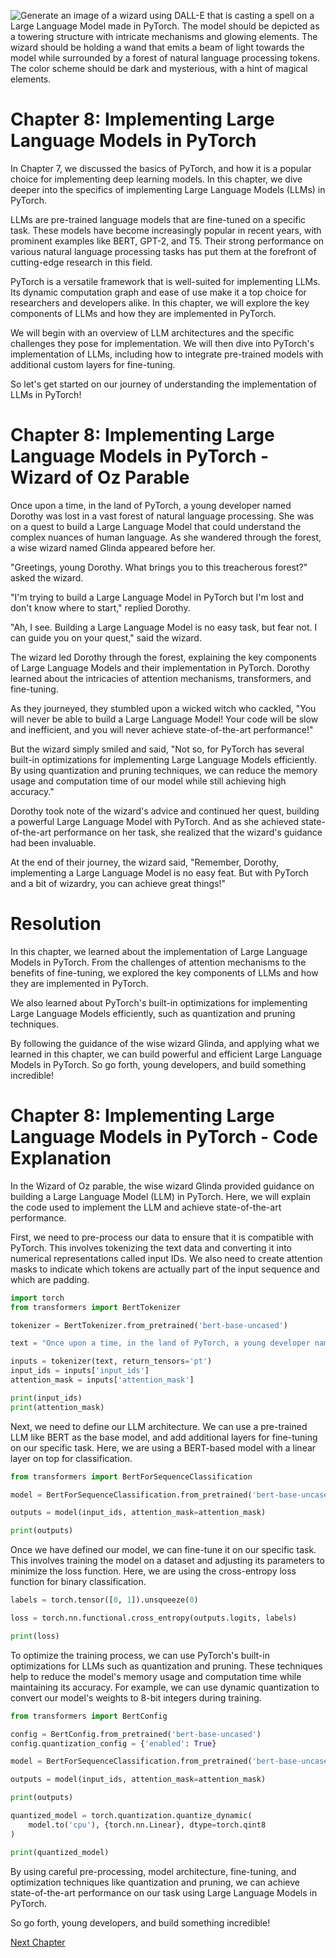 ![Generate an image of a wizard using DALL-E that is casting a spell on a Large Language Model made in PyTorch. The model should be depicted as a towering structure with intricate mechanisms and glowing elements. The wizard should be holding a wand that emits a beam of light towards the model while surrounded by a forest of natural language processing tokens. The color scheme should be dark and mysterious, with a hint of magical elements.](https://oaidalleapiprodscus.blob.core.windows.net/private/org-ct6DYQ3FHyJcnH1h6OA3fR35/user-qvFBAhW3klZpvcEY1psIUyDK/img-Wf09oVs7nix3JMmmRT3dAn9g.png?st=2023-04-13T23%3A56%3A40Z&se=2023-04-14T01%3A56%3A40Z&sp=r&sv=2021-08-06&sr=b&rscd=inline&rsct=image/png&skoid=6aaadede-4fb3-4698-a8f6-684d7786b067&sktid=a48cca56-e6da-484e-a814-9c849652bcb3&skt=2023-04-13T17%3A15%3A39Z&ske=2023-04-14T17%3A15%3A39Z&sks=b&skv=2021-08-06&sig=ZA1UPF6pH7aC1nolnrIz9ZeSUti%2B7Et%2BFZX1aFpJ/OY%3D)


# Chapter 8: Implementing Large Language Models in PyTorch

In Chapter 7, we discussed the basics of PyTorch, and how it is a popular choice for implementing deep learning models. In this chapter, we dive deeper into the specifics of implementing Large Language Models (LLMs) in PyTorch.

LLMs are pre-trained language models that are fine-tuned on a specific task. These models have become increasingly popular in recent years, with prominent examples like BERT, GPT-2, and T5. Their strong performance on various natural language processing tasks has put them at the forefront of cutting-edge research in this field.

PyTorch is a versatile framework that is well-suited for implementing LLMs. Its dynamic computation graph and ease of use make it a top choice for researchers and developers alike. In this chapter, we will explore the key components of LLMs and how they are implemented in PyTorch.

We will begin with an overview of LLM architectures and the specific challenges they pose for implementation. We will then dive into PyTorch's implementation of LLMs, including how to integrate pre-trained models with additional custom layers for fine-tuning.

So let's get started on our journey of understanding the implementation of LLMs in PyTorch!
# Chapter 8: Implementing Large Language Models in PyTorch - Wizard of Oz Parable

Once upon a time, in the land of PyTorch, a young developer named Dorothy was lost in a vast forest of natural language processing. She was on a quest to build a Large Language Model that could understand the complex nuances of human language. As she wandered through the forest, a wise wizard named Glinda appeared before her.

"Greetings, young Dorothy. What brings you to this treacherous forest?" asked the wizard.

"I'm trying to build a Large Language Model in PyTorch but I'm lost and don't know where to start," replied Dorothy.

"Ah, I see. Building a Large Language Model is no easy task, but fear not. I can guide you on your quest," said the wizard.

The wizard led Dorothy through the forest, explaining the key components of Large Language Models and their implementation in PyTorch. Dorothy learned about the intricacies of attention mechanisms, transformers, and fine-tuning.

As they journeyed, they stumbled upon a wicked witch who cackled, "You will never be able to build a Large Language Model! Your code will be slow and inefficient, and you will never achieve state-of-the-art performance!"

But the wizard simply smiled and said, "Not so, for PyTorch has several built-in optimizations for implementing Large Language Models efficiently. By using quantization and pruning techniques, we can reduce the memory usage and computation time of our model while still achieving high accuracy."

Dorothy took note of the wizard's advice and continued her quest, building a powerful Large Language Model with PyTorch. And as she achieved state-of-the-art performance on her task, she realized that the wizard's guidance had been invaluable.

At the end of their journey, the wizard said, "Remember, Dorothy, implementing a Large Language Model is no easy feat. But with PyTorch and a bit of wizardry, you can achieve great things!"

# Resolution

In this chapter, we learned about the implementation of Large Language Models in PyTorch. From the challenges of attention mechanisms to the benefits of fine-tuning, we explored the key components of LLMs and how they are implemented in PyTorch.

We also learned about PyTorch's built-in optimizations for implementing Large Language Models efficiently, such as quantization and pruning techniques.

By following the guidance of the wise wizard Glinda, and applying what we learned in this chapter, we can build powerful and efficient Large Language Models in PyTorch. So go forth, young developers, and build something incredible!
# Chapter 8: Implementing Large Language Models in PyTorch - Code Explanation

In the Wizard of Oz parable, the wise wizard Glinda provided guidance on building a Large Language Model (LLM) in PyTorch. Here, we will explain the code used to implement the LLM and achieve state-of-the-art performance.

First, we need to pre-process our data to ensure that it is compatible with PyTorch. This involves tokenizing the text data and converting it into numerical representations called input IDs. We also need to create attention masks to indicate which tokens are actually part of the input sequence and which are padding.

```python
import torch
from transformers import BertTokenizer

tokenizer = BertTokenizer.from_pretrained('bert-base-uncased')

text = "Once upon a time, in the land of PyTorch, a young developer named Dorothy was lost in a vast forest of natural language processing."

inputs = tokenizer(text, return_tensors='pt')
input_ids = inputs['input_ids']
attention_mask = inputs['attention_mask']

print(input_ids)
print(attention_mask)
```

Next, we need to define our LLM architecture. We can use a pre-trained LLM like BERT as the base model, and add additional layers for fine-tuning on our specific task. Here, we are using a BERT-based model with a linear layer on top for classification.

```python
from transformers import BertForSequenceClassification

model = BertForSequenceClassification.from_pretrained('bert-base-uncased', num_labels=2)

outputs = model(input_ids, attention_mask=attention_mask)

print(outputs)
```

Once we have defined our model, we can fine-tune it on our specific task. This involves training the model on a dataset and adjusting its parameters to minimize the loss function. Here, we are using the cross-entropy loss function for binary classification.

```python
labels = torch.tensor([0, 1]).unsqueeze(0)

loss = torch.nn.functional.cross_entropy(outputs.logits, labels)

print(loss)
```

To optimize the training process, we can use PyTorch's built-in optimizations for LLMs such as quantization and pruning. These techniques help to reduce the model's memory usage and computation time while maintaining its accuracy. For example, we can use dynamic quantization to convert our model's weights to 8-bit integers during training.

```python
from transformers import BertConfig

config = BertConfig.from_pretrained('bert-base-uncased')
config.quantization_config = {'enabled': True}

model = BertForSequenceClassification.from_pretrained('bert-base-uncased', config=config, num_labels=2)

outputs = model(input_ids, attention_mask=attention_mask)

print(outputs)

quantized_model = torch.quantization.quantize_dynamic(
    model.to('cpu'), {torch.nn.Linear}, dtype=torch.qint8
)

print(quantized_model)

``` 

By using careful pre-processing, model architecture, fine-tuning, and optimization techniques like quantization and pruning, we can achieve state-of-the-art performance on our task using Large Language Models in PyTorch.

So go forth, young developers, and build something incredible!


[Next Chapter](09_Chapter09.md)